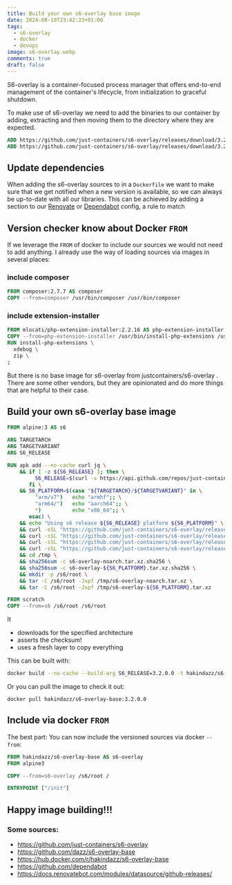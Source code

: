 ```yaml
---
title: Build your own s6-overlay base image
date: 2024-08-19T23:42:23+01:00
tags:
  - s6-overlay
  - docker
  - devops
image: s6-overlay.webp
comments: true
draft: false
---
```


S6-overlay is a container-focused process manager that offers end-to-end management of the container's lifecycle, from initialization to graceful shutdown.

To make use of s6-overlay we need to add the binaries to our container by adding, extracting and then moving them to the directory where they are expected.

```Dockerfile
ADD https://github.com/just-containers/s6-overlay/releases/download/3.2.0.0/s6-overlay-noarch.tar.xz /tmp  
ADD https://github.com/just-containers/s6-overlay/releases/download/3.2.0.0/s6-overlay-x86_64.tar.xz /tmp
```

## Update dependencies

When adding the s6-overlay sources to in a `Dockerfile` we want to make sure that we get notified when a new version 
is available, so we can always be up-to-date with all our libraries. This can be achieved by adding a section to our [Renovate](https://github.com/renovatebot/renovate) or [Dependabot](https://github.com/dependabot) config, a rule to match

## Version checker know about Docker `FROM`
If we leverage the `FROM` of docker to include our sources we would not need to add anything. I already use the way of loading sources via images in several places:

### include composer
```Dockerfile
FROM composer:2.7.7 AS composer
COPY --from=composer /usr/bin/composer /usr/bin/composer
```

### include extension-installer
```Dockerfile
FROM mlocati/php-extension-installer:2.2.16 AS php-extension-installer
COPY --from=php-extension-installer /usr/bin/install-php-extensions /usr/local/bin/
RUN install-php-extensions \
  xdebug \
  zip \
;
```

But there is no base image for s6-overlay from justcontainers/s6-overlay . There are some other vendors, but they are opinionated and do more things that are helpful to their case.

## Build your own s6-overlay base image

```Dockerfile
FROM alpine:3 AS s6

ARG TARGETARCH
ARG TARGETVARIANT
ARG S6_RELEASE

RUN apk add --no-cache curl jq \
    && if [ -z ${S6_RELEASE} ]; then \
         S6_RELEASE=$(curl -s https://api.github.com/repos/just-containers/s6-overlay/releases/latest | jq -r '.tag_name' | cut -c2-); \
       fi \
    && S6_PLATFORM=$(case "${TARGETARCH}/${TARGETVARIANT}" in \
         "arm/v7")   echo "armhf";; \
         "arm64/")   echo "aarch64";; \
         *)          echo "x86_64";; \
       esac) \
    && echo "Using s6 release ${S6_RELEASE} platform ${S6_PLATFORM}" \
    && curl -sSL "https://github.com/just-containers/s6-overlay/releases/download/v${S6_RELEASE}/s6-overlay-noarch.tar.xz" -o "/tmp/s6-overlay-noarch.tar.xz" \
    && curl -sSL "https://github.com/just-containers/s6-overlay/releases/download/v${S6_RELEASE}/s6-overlay-${S6_PLATFORM}.tar.xz" -o "/tmp/s6-overlay-${S6_PLATFORM}.tar.xz" \
    && curl -sSL "https://github.com/just-containers/s6-overlay/releases/download/v${S6_RELEASE}/s6-overlay-noarch.tar.xz.sha256" -o "/tmp/s6-overlay-noarch.tar.xz.sha256" \
    && curl -sSL "https://github.com/just-containers/s6-overlay/releases/download/v${S6_RELEASE}/s6-overlay-${S6_PLATFORM}.tar.xz.sha256" -o "/tmp/s6-overlay-${S6_PLATFORM}.tar.xz.sha256" \
    && cd /tmp \
    && sha256sum -c s6-overlay-noarch.tar.xz.sha256 \
    && sha256sum -c s6-overlay-${S6_PLATFORM}.tar.xz.sha256 \
    && mkdir -p /s6/root \
    && tar -C /s6/root -Jxpf /tmp/s6-overlay-noarch.tar.xz \
    && tar -C /s6/root -Jxpf /tmp/s6-overlay-${S6_PLATFORM}.tar.xz

FROM scratch
COPY --from=s6 /s6/root /s6/root
```

It
- downloads for the specified architecture
- asserts the checksum!
- uses a fresh layer to copy everything

This can be built with:
```bash
docker build --no-cache --build-arg S6_RELEASE=3.2.0.0 -t hakindazz/s6-overlay-base:3.2.0.0 .
```

Or you can pull the image to check it out:
```shell
docker pull hakindazz/s6-overlay-base:3.2.0.0
```

## Include via docker `FROM`
The best part: You can now include the versioned sources via docker `--from`:

```Dockerfile
FROM hakindazz/s6-overlay-base AS s6-overlay
FROM alpine3

COPY --from=s6-overlay /s6/root /

ENTRYPOINT ["/init"]
```

## Happy image building!!!

### Some sources:
- https://github.com/just-containers/s6-overlay
- https://github.com/dazz/s6-overlay-base
- https://hub.docker.com/r/hakindazz/s6-overlay-base
- https://github.com/dependabot
- https://docs.renovatebot.com/modules/datasource/github-releases/
